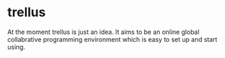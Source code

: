 # trellus

At the moment trellus is just an idea. It aims to be an online global collabrative programming environment which is easy to set up and start using.
